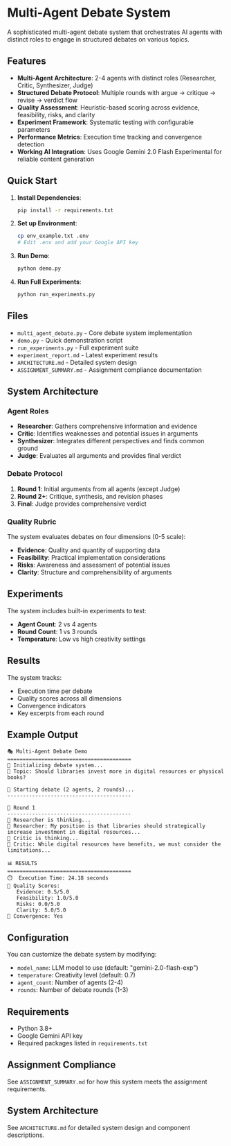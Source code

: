 # Multi-Agent Debate System

A sophisticated multi-agent debate system that orchestrates AI agents with distinct roles to engage in structured debates on various topics.

## Features

- **Multi-Agent Architecture**: 2-4 agents with distinct roles (Researcher, Critic, Synthesizer, Judge)
- **Structured Debate Protocol**: Multiple rounds with argue → critique → revise → verdict flow
- **Quality Assessment**: Heuristic-based scoring across evidence, feasibility, risks, and clarity
- **Experiment Framework**: Systematic testing with configurable parameters
- **Performance Metrics**: Execution time tracking and convergence detection
- **Working AI Integration**: Uses Google Gemini 2.0 Flash Experimental for reliable content generation

## Quick Start

1. **Install Dependencies**:
   ```bash
   pip install -r requirements.txt
   ```

2. **Set up Environment**:
   ```bash
   cp env_example.txt .env
   # Edit .env and add your Google API key
   ```

3. **Run Demo**:
   ```bash
   python demo.py
   ```

4. **Run Full Experiments**:
   ```bash
   python run_experiments.py
   ```

## Files

- `multi_agent_debate.py` - Core debate system implementation
- `demo.py` - Quick demonstration script
- `run_experiments.py` - Full experiment suite
- `experiment_report.md` - Latest experiment results
- `ARCHITECTURE.md` - Detailed system design
- `ASSIGNMENT_SUMMARY.md` - Assignment compliance documentation

## System Architecture

### Agent Roles

- **Researcher**: Gathers comprehensive information and evidence
- **Critic**: Identifies weaknesses and potential issues in arguments  
- **Synthesizer**: Integrates different perspectives and finds common ground
- **Judge**: Evaluates all arguments and provides final verdict

### Debate Protocol

1. **Round 1**: Initial arguments from all agents (except Judge)
2. **Round 2+**: Critique, synthesis, and revision phases
3. **Final**: Judge provides comprehensive verdict

### Quality Rubric

The system evaluates debates on four dimensions (0-5 scale):
- **Evidence**: Quality and quantity of supporting data
- **Feasibility**: Practical implementation considerations
- **Risks**: Awareness and assessment of potential issues
- **Clarity**: Structure and comprehensibility of arguments

## Experiments

The system includes built-in experiments to test:

- **Agent Count**: 2 vs 4 agents
- **Round Count**: 1 vs 3 rounds
- **Temperature**: Low vs high creativity settings

## Results

The system tracks:
- Execution time per debate
- Quality scores across all dimensions
- Convergence indicators
- Key excerpts from each round

## Example Output

```
🎭 Multi-Agent Debate Demo
========================================
🤖 Initializing debate system...
📝 Topic: Should libraries invest more in digital resources or physical books?

🚀 Starting debate (2 agents, 2 rounds)...
----------------------------------------

🔄 Round 1
----------------------------------------
🤖 Researcher is thinking...
📝 Researcher: My position is that libraries should strategically increase investment in digital resources...
🤖 Critic is thinking...
📝 Critic: While digital resources have benefits, we must consider the limitations...

📊 RESULTS
========================================
⏱️  Execution Time: 24.18 seconds
🎯 Quality Scores:
   Evidence: 0.5/5.0
   Feasibility: 1.0/5.0
   Risks: 0.0/5.0
   Clarity: 5.0/5.0
🤝 Convergence: Yes
```

## Configuration

You can customize the debate system by modifying:

- `model_name`: LLM model to use (default: "gemini-2.0-flash-exp")
- `temperature`: Creativity level (default: 0.7)
- `agent_count`: Number of agents (2-4)
- `rounds`: Number of debate rounds (1-3)

## Requirements

- Python 3.8+
- Google Gemini API key
- Required packages listed in `requirements.txt`

## Assignment Compliance

See `ASSIGNMENT_SUMMARY.md` for how this system meets the assignment requirements.

## System Architecture

See `ARCHITECTURE.md` for detailed system design and component descriptions.